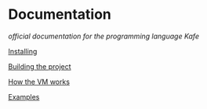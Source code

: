 # Documentation
*official documentation for the programming language Kafe*

[Installing](installing.md)

[Building the project](building.md)

[How the VM works](vm.md)

[Examples](examples.md)
